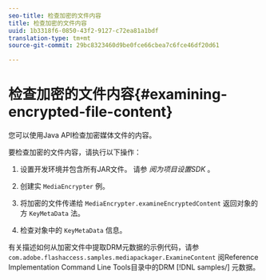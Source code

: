 ```yaml
---
seo-title: 检查加密的文件内容
title: 检查加密的文件内容
uuid: 1b3318f6-0850-43f2-9127-c72ea81a1bdf
translation-type: tm+mt
source-git-commit: 29bc8323460d9be0fce66cbea7c6fce46df20d61

---
```



# 检查加密的文件内容{#examining-encrypted-file-content}

您可以使用Java API检查加密媒体文件的内容。

要检查加密的文件内容，请执行以下操作：

1. 设置开发环境并包含所有JAR文件。 请参 *阅为项目设置SDK* 。
1. 创建实 `MediaEncrypter` 例。
1. 将加密的文件传递给 `MediaEncrypter.examineEncryptedContent` 返回对象的方 `KeyMetaData` 法。

1. 检查对象中的 `KeyMetaData` 信息。

有关描述如何从加密文件中提取DRM元数据的示例代码，请参 `com.adobe.flashaccess.samples.mediapackager.ExamineContent` 阅Reference Implementation Command Line Tools目录中的DRM [!DNL samples/] 元数据。
